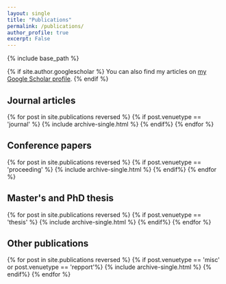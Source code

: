 ```yaml
---
layout: single
title: "Publications"
permalink: /publications/
author_profile: true
excerpt: False
---
```


{% include base_path %}

{% if site.author.googlescholar %}
You can also find my articles on <a href="{{site.author.googlescholar}}">my Google Scholar profile</a>.
{% endif %}



## Journal articles

{% for post in site.publications reversed %}
  {% if post.venuetype == 'journal' %}
    {% include archive-single.html %}
  {% endif%}
{% endfor %}

## Conference papers

{% for post in site.publications reversed %}
  {% if post.venuetype == 'proceeding' %}
    {% include archive-single.html %}
  {% endif%}
{% endfor %}

## Master's and PhD thesis

{% for post in site.publications reversed %}
  {% if post.venuetype == 'thesis' %}
    {% include archive-single.html %}
  {% endif%}
{% endfor %}

## Other publications

{% for post in site.publications reversed %}
  {% if post.venuetype == 'misc' or post.venuetype == 'repport'%}
    {% include archive-single.html %}
  {% endif%}
{% endfor %}

